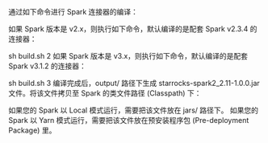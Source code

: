 通过如下命令进行 Spark 连接器的编译：

如果 Spark 版本是 v2.x，则执行如下命令，默认编译的是配套 Spark v2.3.4 的连接器：

sh build.sh 2
如果 Spark 版本是 v3.x，则执行如下命令，默认编译的是配套 Spark v3.1.2 的连接器：

sh build.sh 3
编译完成后，output/ 路径下生成 starrocks-spark2_2.11-1.0.0.jar 文件。将该文件拷贝至 Spark 的类文件路径 (Classpath) 下：

如果您的 Spark 以 Local 模式运行，需要把该文件放在 jars/ 路径下。
如果您的 Spark 以 Yarn 模式运行，需要把该文件放在预安装程序包 (Pre-deployment Package) 里。